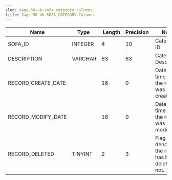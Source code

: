 ```yaml
---
slug: sage-50-uk-sofa_category-columns
title: Sage 50 UK SOFA_CATEGORY Columns
---
```

| Name | Type  |  Length | Precision  |  Notes  | Example |
| --- | --- | --- | --- | --- | --- |
| SOFA_ID | INTEGER | 4 | 10 | Category ID | 1 |
| DESCRIPTION | VARCHAR | 63 | 63 | Category Description | Donations |
| RECORD_CREATE_DATE |  | 16 | 0 | Date and time when the record was created. | 27/04/2010 17:16:58 |
| RECORD_MODIFY_DATE |  | 16 | 0 | Date and time when the record was modified. | 04/08/2017 14:18:53 |
| RECORD_DELETED | TINYINT | 2 | 3 | Flag denoting if the record has been deleted or not. | 0 |
